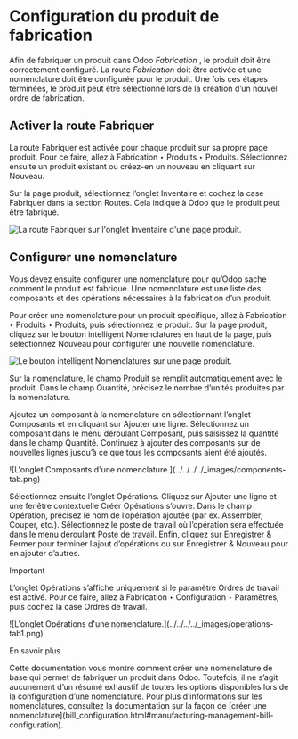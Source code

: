 # Configuration du produit de fabrication

Afin de fabriquer un produit dans Odoo _Fabrication_ , le produit doit être
correctement configuré. La route _Fabrication_ doit être activée et une
nomenclature doit être configurée pour le produit. Une fois ces étapes
terminées, le produit peut être sélectionné lors de la création d’un nouvel
ordre de fabrication.

## Activer la route Fabriquer

La route Fabriquer est activée pour chaque produit sur sa propre page produit.
Pour ce faire, allez à Fabrication ‣ Produits ‣ Produits. Sélectionnez ensuite
un produit existant ou créez-en un nouveau en cliquant sur Nouveau.

Sur la page produit, sélectionnez l’onglet Inventaire et cochez la case
Fabriquer dans la section Routes. Cela indique à Odoo que le produit peut être
fabriqué.

![La route Fabriquer sur l'onglet Inventaire d'une page
produit.](../../../../_images/manufacturing-route.png)

## Configurer une nomenclature

Vous devez ensuite configurer une nomenclature pour qu’Odoo sache comment le
produit est fabriqué. Une nomenclature est une liste des composants et des
opérations nécessaires à la fabrication d’un produit.

Pour créer une nomenclature pour un produit spécifique, allez à Fabrication ‣
Produits ‣ Produits, puis sélectionnez le produit. Sur la page produit,
cliquez sur le bouton intelligent Nomenclatures en haut de la page, puis
sélectionnez Nouveau pour configurer une nouvelle nomenclature.

![Le bouton intelligent Nomenclatures sur une page
produit.](../../../../_images/bom-smart-button1.png)

Sur la nomenclature, le champ Produit se remplit automatiquement avec le
produit. Dans le champ Quantité, précisez le nombre d’unités produites par la
nomenclature.

Ajoutez un composant à la nomenclature en sélectionnant l’onglet Composants et
en cliquant sur Ajouter une ligne. Sélectionnez un composant dans le menu
déroulant Composant, puis saisissez la quantité dans le champ Quantité.
Continuez à ajouter des composants sur de nouvelles lignes jusqu’à ce que tous
les composants aient été ajoutés.

![L'onglet Composants d'une nomenclature.](../../../../_images/components-
tab.png)

Sélectionnez ensuite l’onglet Opérations. Cliquez sur Ajouter une ligne et une
fenêtre contextuelle Créer Opérations s’ouvre. Dans le champ Opération,
précisez le nom de l’opération ajoutée (par ex. Assembler, Couper, etc.).
Sélectionnez le poste de travail où l’opération sera effectuée dans le menu
déroulant Poste de travail. Enfin, cliquez sur Enregistrer & Fermer pour
terminer l’ajout d’opérations ou sur Enregistrer & Nouveau pour en ajouter
d’autres.

Important

L’onglet Opérations s’affiche uniquement si le paramètre Ordres de travail est
activé. Pour ce faire, allez à Fabrication ‣ Configuration ‣ Paramètres, puis
cochez la case Ordres de travail.

![L'onglet Opérations d'une nomenclature.](../../../../_images/operations-
tab1.png)

En savoir plus

Cette documentation vous montre comment créer une nomenclature de base qui
permet de fabriquer un produit dans Odoo. Toutefois, il ne s’agit aucunement
d’un résumé exhaustif de toutes les options disponibles lors de la
configuration d’une nomenclature. Pour plus d’informations sur les
nomenclatures, consultez la documentation sur la façon de [créer une
nomenclature](bill_configuration.html#manufacturing-management-bill-
configuration).

